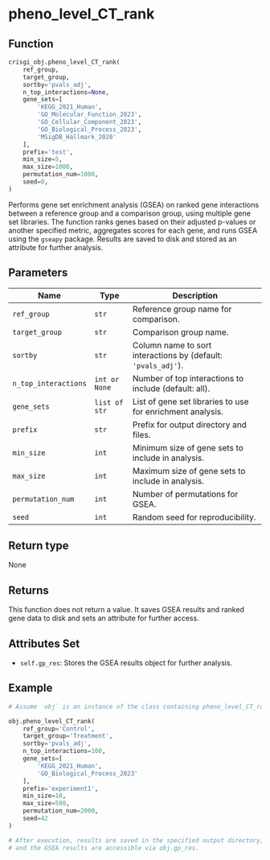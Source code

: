 # pheno_level_CT_rank

## Function

```python
crisgi_obj.pheno_level_CT_rank(
    ref_group,
    target_group,
    sortby='pvals_adj',
    n_top_interactions=None,
    gene_sets=[
        'KEGG_2021_Human',
        'GO_Molecular_Function_2023',
        'GO_Cellular_Component_2023',
        'GO_Biological_Process_2023',
        'MSigDB_Hallmark_2020'
    ],
    prefix='test',
    min_size=5,
    max_size=1000,
    permutation_num=1000,
    seed=0,
)
```

Performs gene set enrichment analysis (GSEA) on ranked gene interactions between a reference group and a comparison group, using multiple gene set libraries. The function ranks genes based on their adjusted p-values or another specified metric, aggregates scores for each gene, and runs GSEA using the `gseapy` package. Results are saved to disk and stored as an attribute for further analysis.

## Parameters

| Name               | Type            | Description                                                                                  |
|--------------------|-----------------|----------------------------------------------------------------------------------------------|
| `ref_group`        | `str`           | Reference group name for comparison.                                                         |
| `target_group`     | `str`           | Comparison group name.                                                                       |
| `sortby`           | `str`           | Column name to sort interactions by (default: `'pvals_adj'`).                               |
| `n_top_interactions` | `int or None` | Number of top interactions to include (default: all).                                       |
| `gene_sets`        | `list of str`   | List of gene set libraries to use for enrichment analysis.                                   |
| `prefix`           | `str`           | Prefix for output directory and files.                                                       |
| `min_size`         | `int`           | Minimum size of gene sets to include in analysis.                                            |
| `max_size`         | `int`           | Maximum size of gene sets to include in analysis.                                            |
| `permutation_num`  | `int`           | Number of permutations for GSEA.                                                             |
| `seed`             | `int`           | Random seed for reproducibility.                                                             |

## Return type

None

## Returns

This function does not return a value. It saves GSEA results and ranked gene data to disk and sets an attribute for further access.

## Attributes Set

- `self.gp_res`: Stores the GSEA results object for further analysis.

## Example

```python
# Assume `obj` is an instance of the class containing pheno_level_CT_rank

obj.pheno_level_CT_rank(
    ref_group='Control',
    target_group='Treatment',
    sortby='pvals_adj',
    n_top_interactions=100,
    gene_sets=[
        'KEGG_2021_Human',
        'GO_Biological_Process_2023'
    ],
    prefix='experiment1',
    min_size=10,
    max_size=500,
    permutation_num=2000,
    seed=42
)

# After execution, results are saved in the specified output directory,
# and the GSEA results are accessible via obj.gp_res.
```